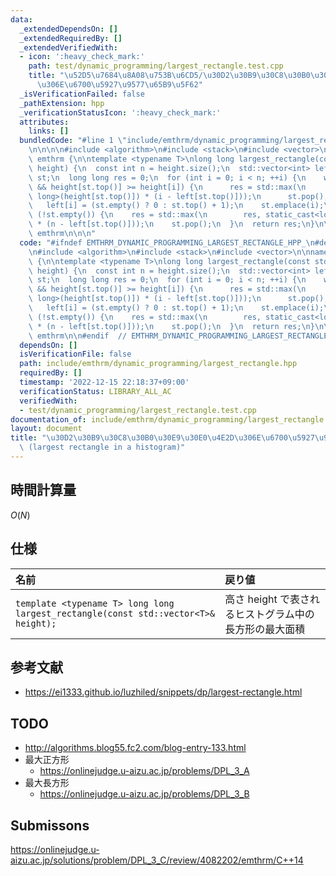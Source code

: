 ```yaml
---
data:
  _extendedDependsOn: []
  _extendedRequiredBy: []
  _extendedVerifiedWith:
  - icon: ':heavy_check_mark:'
    path: test/dynamic_programming/largest_rectangle.test.cpp
    title: "\u52D5\u7684\u8A08\u753B\u6CD5/\u30D2\u30B9\u30C8\u30B0\u30E9\u30E0\u4E2D\
      \u306E\u6700\u5927\u9577\u65B9\u5F62"
  _isVerificationFailed: false
  _pathExtension: hpp
  _verificationStatusIcon: ':heavy_check_mark:'
  attributes:
    links: []
  bundledCode: "#line 1 \"include/emthrm/dynamic_programming/largest_rectangle.hpp\"\
    \n\n\n\n#include <algorithm>\n#include <stack>\n#include <vector>\n\nnamespace\
    \ emthrm {\n\ntemplate <typename T>\nlong long largest_rectangle(const std::vector<T>&\
    \ height) {\n  const int n = height.size();\n  std::vector<int> left(n);\n  std::stack<T>\
    \ st;\n  long long res = 0;\n  for (int i = 0; i < n; ++i) {\n    while (!st.empty()\
    \ && height[st.top()] >= height[i]) {\n      res = std::max(\n          res, static_cast<long\
    \ long>(height[st.top()]) * (i - left[st.top()]));\n      st.pop();\n    }\n \
    \   left[i] = (st.empty() ? 0 : st.top() + 1);\n    st.emplace(i);\n  }\n  while\
    \ (!st.empty()) {\n    res = std::max(\n        res, static_cast<long long>(height[st.top()])\
    \ * (n - left[st.top()]));\n    st.pop();\n  }\n  return res;\n}\n\n}  // namespace\
    \ emthrm\n\n\n"
  code: "#ifndef EMTHRM_DYNAMIC_PROGRAMMING_LARGEST_RECTANGLE_HPP_\n#define EMTHRM_DYNAMIC_PROGRAMMING_LARGEST_RECTANGLE_HPP_\n\
    \n#include <algorithm>\n#include <stack>\n#include <vector>\n\nnamespace emthrm\
    \ {\n\ntemplate <typename T>\nlong long largest_rectangle(const std::vector<T>&\
    \ height) {\n  const int n = height.size();\n  std::vector<int> left(n);\n  std::stack<T>\
    \ st;\n  long long res = 0;\n  for (int i = 0; i < n; ++i) {\n    while (!st.empty()\
    \ && height[st.top()] >= height[i]) {\n      res = std::max(\n          res, static_cast<long\
    \ long>(height[st.top()]) * (i - left[st.top()]));\n      st.pop();\n    }\n \
    \   left[i] = (st.empty() ? 0 : st.top() + 1);\n    st.emplace(i);\n  }\n  while\
    \ (!st.empty()) {\n    res = std::max(\n        res, static_cast<long long>(height[st.top()])\
    \ * (n - left[st.top()]));\n    st.pop();\n  }\n  return res;\n}\n\n}  // namespace\
    \ emthrm\n\n#endif  // EMTHRM_DYNAMIC_PROGRAMMING_LARGEST_RECTANGLE_HPP_\n"
  dependsOn: []
  isVerificationFile: false
  path: include/emthrm/dynamic_programming/largest_rectangle.hpp
  requiredBy: []
  timestamp: '2022-12-15 22:18:37+09:00'
  verificationStatus: LIBRARY_ALL_AC
  verifiedWith:
  - test/dynamic_programming/largest_rectangle.test.cpp
documentation_of: include/emthrm/dynamic_programming/largest_rectangle.hpp
layout: document
title: "\u30D2\u30B9\u30C8\u30B0\u30E9\u30E0\u4E2D\u306E\u6700\u5927\u9577\u65B9\u5F62\
  \ (largest rectangle in a histogram)"
---
```



## 時間計算量

$O(N)$


## 仕様

|名前|戻り値|
|:--|:--|
|`template <typename T> long long largest_rectangle(const std::vector<T>& height);`|高さ $\mathrm{height}$ で表されるヒストグラム中の長方形の最大面積|


## 参考文献

- https://ei1333.github.io/luzhiled/snippets/dp/largest-rectangle.html


## TODO

- http://algorithms.blog55.fc2.com/blog-entry-133.html
- 最大正方形
  - https://onlinejudge.u-aizu.ac.jp/problems/DPL_3_A
- 最大長方形
  - https://onlinejudge.u-aizu.ac.jp/problems/DPL_3_B


## Submissons

https://onlinejudge.u-aizu.ac.jp/solutions/problem/DPL_3_C/review/4082202/emthrm/C++14
